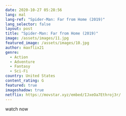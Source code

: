 ```yaml
---
date: 2020-10-27 05:28:56
lang: mal
lang-ref: "Spider-Man: Far from Home (2019)"
lang_selector: false
layout: post
title: "Spider-Man: Far from Home (2019)"
image: /assets/images/11.jpg
featured_image: /assets/images/10.jpg
author: maxflix21
genre:
  - Action
  - Adventure
  - Fantasy
  - Sci-Fi
country: United States
content_rating: G
featured: true
imageshadow: true
netflix: https://movstar.xyz/embed/IJxeOa7Ethroj3r/
---
```

watch now